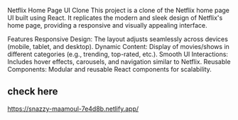 Netflix Home Page UI Clone
This project is a clone of the Netflix home page UI built using React. It replicates the modern and sleek design of Netflix's home page, providing a responsive and visually appealing interface.

Features
Responsive Design: The layout adjusts seamlessly across devices (mobile, tablet, and desktop).
Dynamic Content: Display of movies/shows in different categories (e.g., trending, top-rated, etc.).
Smooth UI Interactions: Includes hover effects, carousels, and navigation similar to Netflix.
Reusable Components: Modular and reusable React components for scalability.

## check here
https://snazzy-maamoul-7e4d8b.netlify.app/
